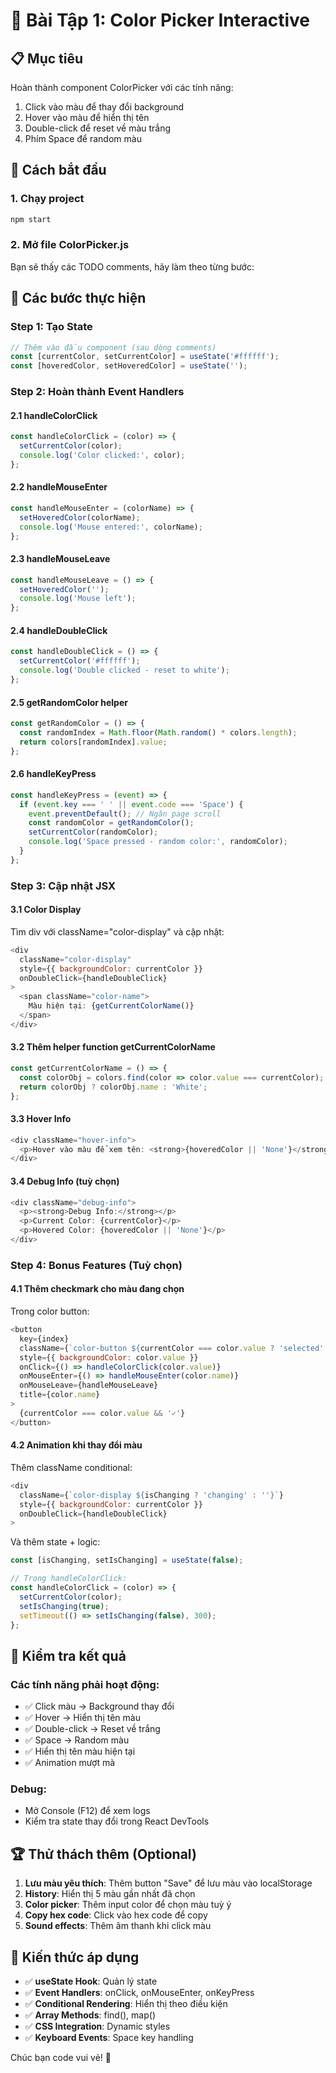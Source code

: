 # 🎨 Bài Tập 1: Color Picker Interactive

## 📋 Mục tiêu
Hoàn thành component ColorPicker với các tính năng:
1. Click vào màu để thay đổi background
2. Hover vào màu để hiển thị tên 
3. Double-click để reset về màu trắng
4. Phím Space để random màu

## 🚀 Cách bắt đầu

### 1. Chạy project
```bash
npm start
```

### 2. Mở file ColorPicker.js
Bạn sẽ thấy các TODO comments, hãy làm theo từng bước:

## 📝 Các bước thực hiện

### Step 1: Tạo State
```javascript
// Thêm vào đầu component (sau dòng comments)
const [currentColor, setCurrentColor] = useState('#ffffff');
const [hoveredColor, setHoveredColor] = useState('');
```

### Step 2: Hoàn thành Event Handlers

#### 2.1 handleColorClick
```javascript
const handleColorClick = (color) => {
  setCurrentColor(color);
  console.log('Color clicked:', color);
};
```

#### 2.2 handleMouseEnter  
```javascript
const handleMouseEnter = (colorName) => {
  setHoveredColor(colorName);
  console.log('Mouse entered:', colorName);
};
```

#### 2.3 handleMouseLeave
```javascript
const handleMouseLeave = () => {
  setHoveredColor('');
  console.log('Mouse left');
};
```

#### 2.4 handleDoubleClick
```javascript
const handleDoubleClick = () => {
  setCurrentColor('#ffffff');
  console.log('Double clicked - reset to white');
};
```

#### 2.5 getRandomColor helper
```javascript
const getRandomColor = () => {
  const randomIndex = Math.floor(Math.random() * colors.length);
  return colors[randomIndex].value;
};
```

#### 2.6 handleKeyPress
```javascript
const handleKeyPress = (event) => {
  if (event.key === ' ' || event.code === 'Space') {
    event.preventDefault(); // Ngăn page scroll
    const randomColor = getRandomColor();
    setCurrentColor(randomColor);
    console.log('Space pressed - random color:', randomColor);
  }
};
```

### Step 3: Cập nhật JSX

#### 3.1 Color Display
Tìm div với className="color-display" và cập nhật:
```javascript
<div 
  className="color-display"
  style={{ backgroundColor: currentColor }}
  onDoubleClick={handleDoubleClick}
>
  <span className="color-name">
    Màu hiện tại: {getCurrentColorName()}
  </span>
</div>
```

#### 3.2 Thêm helper function getCurrentColorName
```javascript
const getCurrentColorName = () => {
  const colorObj = colors.find(color => color.value === currentColor);
  return colorObj ? colorObj.name : 'White';
};
```

#### 3.3 Hover Info
```javascript
<div className="hover-info">
  <p>Hover vào màu để xem tên: <strong>{hoveredColor || 'None'}</strong></p>
</div>
```

#### 3.4 Debug Info (tuỳ chọn)
```javascript
<div className="debug-info">
  <p><strong>Debug Info:</strong></p>
  <p>Current Color: {currentColor}</p>
  <p>Hovered Color: {hoveredColor || 'None'}</p>
</div>
```

### Step 4: Bonus Features (Tuỳ chọn)

#### 4.1 Thêm checkmark cho màu đang chọn
Trong color button:
```javascript
<button
  key={index}
  className={`color-button ${currentColor === color.value ? 'selected' : ''}`}
  style={{ backgroundColor: color.value }}
  onClick={() => handleColorClick(color.value)}
  onMouseEnter={() => handleMouseEnter(color.name)}
  onMouseLeave={handleMouseLeave}
  title={color.name}
>
  {currentColor === color.value && '✓'}
</button>
```

#### 4.2 Animation khi thay đổi màu
Thêm className conditional:
```javascript
<div 
  className={`color-display ${isChanging ? 'changing' : ''}`}
  style={{ backgroundColor: currentColor }}
  onDoubleClick={handleDoubleClick}
>
```

Và thêm state + logic:
```javascript
const [isChanging, setIsChanging] = useState(false);

// Trong handleColorClick:
const handleColorClick = (color) => {
  setCurrentColor(color);
  setIsChanging(true);
  setTimeout(() => setIsChanging(false), 300);
};
```

## 🎯 Kiểm tra kết quả

### Các tính năng phải hoạt động:
- ✅ Click màu → Background thay đổi
- ✅ Hover → Hiển thị tên màu  
- ✅ Double-click → Reset về trắng
- ✅ Space → Random màu
- ✅ Hiển thị tên màu hiện tại
- ✅ Animation mượt mà

### Debug:
- Mở Console (F12) để xem logs
- Kiểm tra state thay đổi trong React DevTools

## 🏆 Thử thách thêm (Optional)

1. **Lưu màu yêu thích**: Thêm button "Save" để lưu màu vào localStorage
2. **History**: Hiển thị 5 màu gần nhất đã chọn  
3. **Color picker**: Thêm input color để chọn màu tuỳ ý
4. **Copy hex code**: Click vào hex code để copy
5. **Sound effects**: Thêm âm thanh khi click màu

## 📖 Kiến thức áp dụng

- ✅ **useState Hook**: Quản lý state
- ✅ **Event Handlers**: onClick, onMouseEnter, onKeyPress
- ✅ **Conditional Rendering**: Hiển thị theo điều kiện
- ✅ **Array Methods**: find(), map()
- ✅ **CSS Integration**: Dynamic styles
- ✅ **Keyboard Events**: Space key handling

Chúc bạn code vui vẻ! 🚀
